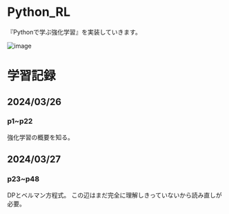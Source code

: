 # Python_RL
『Pythonで学ぶ強化学習』を実装していきます。


![image](https://github.com/kosirobwada/Python_RL/assets/97875031/c7cf80c1-fa12-4a2a-9972-2242dc183ddb)

# 学習記録 
## 2024/03/26 
### p1~p22 
強化学習の概要を知る。
## 2024/03/27 
### p23~p48 
DPとベルマン方程式。 
この辺はまだ完全に理解しきっていないから読み直しが必要。 
